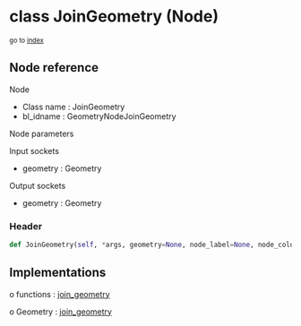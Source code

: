 # class JoinGeometry (Node)

<sub>go to [index](/docs/index.md)</sub>

## Node reference

Node
 - Class name : JoinGeometry
 - bl_idname : GeometryNodeJoinGeometry

Node parameters

Input sockets
 - geometry : Geometry

Output sockets
 - geometry : Geometry

### Header

``` python
def JoinGeometry(self, *args, geometry=None, node_label=None, node_color=None):
```

## Implementations

o functions : [join_geometry](/docs/GeoNodes_classes/GLOBAL.md#join_geometry)

o Geometry : [join_geometry](/docs/GeoNodes_classes/Geometry.md#join_geometry)


